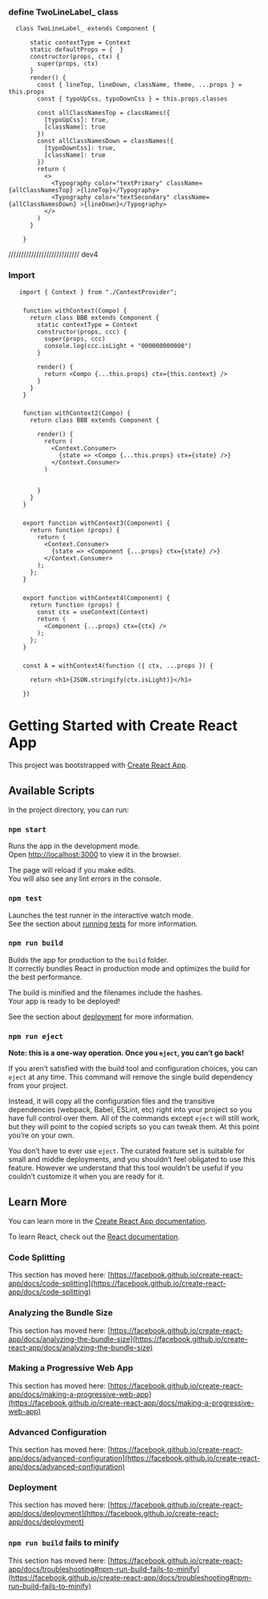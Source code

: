 ### define TwoLineLabel_ class
      class TwoLineLabel_ extends Component {

          static contextType = Context
          static defaultProps = {  }
          constructor(props, ctx) {
            super(props, ctx)
          }
          render() {
            const { lineTop, lineDown, className, theme, ...props } = this.props
            const { typoUpCss, typoDownCss } = this.props.classes

            const allClassNamesTop = classNames({
              [typoUpCss]: true,
              [className]: true
            })
            const allClassNamesDown = classNames({
              [typoDownCss]: true,
              [className]: true
            })
            return (
              <>
                <Typography color="textPrimary" className={allClassNamesTop} >{lineTop}</Typography>
                <Typography color="textSecondary" className={allClassNamesDown} >{lineDown}</Typography>
              </>
            )
          }

        }  
  
  
  
  
  
  
  
  
  
  
  //////////////////////////// dev4
  
  ### Import
       import { Context } from "./ContextProvider";
        
  ###
        function withContext(Compo) {
          return class BBB extends Component {
            static contextType = Context
            constructor(props, ccc) {
              super(props, ccc)
              console.log(ccc.isLight + "000000000000")
            }

            render() {
              return <Compo {...this.props} ctx={this.context} />
            }
          }
        }


###
        function withContext2(Compo) {
          return class BBB extends Component {

            render() {
              return (
                <Context.Consumer>
                  {state => <Compo {...this.props} ctx={state} />}
                </Context.Consumer>
              )


            }
          }
        }

###
        export function withContext3(Component) {
          return function (props) {
            return (
              <Context.Consumer>
                {state => <Component {...props} ctx={state} />}
              </Context.Consumer>
            );
          };
        }
###
        export function withContext4(Component) {
          return function (props) {
            const ctx = useContext(Context)
            return (
              <Component {...props} ctx={ctx} />
            );
          };
        }
###

        const A = withContext4(function ({ ctx, ...props }) {

          return <h1>{JSON.stringify(ctx.isLight)}</h1>

        })




# Getting Started with Create React App

This project was bootstrapped with [Create React App](https://github.com/facebook/create-react-app).

## Available Scripts

In the project directory, you can run:

### `npm start`

Runs the app in the development mode.\
Open [http://localhost:3000](http://localhost:3000) to view it in the browser.

The page will reload if you make edits.\
You will also see any lint errors in the console.

### `npm test`

Launches the test runner in the interactive watch mode.\
See the section about [running tests](https://facebook.github.io/create-react-app/docs/running-tests) for more information.

### `npm run build`

Builds the app for production to the `build` folder.\
It correctly bundles React in production mode and optimizes the build for the best performance.

The build is minified and the filenames include the hashes.\
Your app is ready to be deployed!

See the section about [deployment](https://facebook.github.io/create-react-app/docs/deployment) for more information.

### `npm run eject`

**Note: this is a one-way operation. Once you `eject`, you can’t go back!**

If you aren’t satisfied with the build tool and configuration choices, you can `eject` at any time. This command will remove the single build dependency from your project.

Instead, it will copy all the configuration files and the transitive dependencies (webpack, Babel, ESLint, etc) right into your project so you have full control over them. All of the commands except `eject` will still work, but they will point to the copied scripts so you can tweak them. At this point you’re on your own.

You don’t have to ever use `eject`. The curated feature set is suitable for small and middle deployments, and you shouldn’t feel obligated to use this feature. However we understand that this tool wouldn’t be useful if you couldn’t customize it when you are ready for it.

## Learn More

You can learn more in the [Create React App documentation](https://facebook.github.io/create-react-app/docs/getting-started).

To learn React, check out the [React documentation](https://reactjs.org/).

### Code Splitting

This section has moved here: [https://facebook.github.io/create-react-app/docs/code-splitting](https://facebook.github.io/create-react-app/docs/code-splitting)

### Analyzing the Bundle Size

This section has moved here: [https://facebook.github.io/create-react-app/docs/analyzing-the-bundle-size](https://facebook.github.io/create-react-app/docs/analyzing-the-bundle-size)

### Making a Progressive Web App

This section has moved here: [https://facebook.github.io/create-react-app/docs/making-a-progressive-web-app](https://facebook.github.io/create-react-app/docs/making-a-progressive-web-app)

### Advanced Configuration

This section has moved here: [https://facebook.github.io/create-react-app/docs/advanced-configuration](https://facebook.github.io/create-react-app/docs/advanced-configuration)

### Deployment

This section has moved here: [https://facebook.github.io/create-react-app/docs/deployment](https://facebook.github.io/create-react-app/docs/deployment)

### `npm run build` fails to minify

This section has moved here: [https://facebook.github.io/create-react-app/docs/troubleshooting#npm-run-build-fails-to-minify](https://facebook.github.io/create-react-app/docs/troubleshooting#npm-run-build-fails-to-minify)
